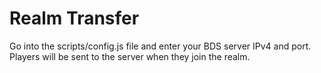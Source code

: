 # Realm Transfer

Go into the scripts/config.js file and enter your BDS server IPv4 and port.
Players will be sent to the server when they join the realm.
